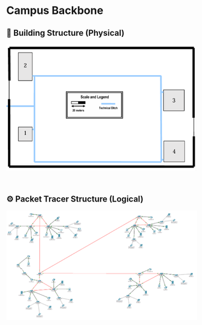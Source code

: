 # Campus Backbone

## 🏢 Building Structure (Physical)

![](structure.png)

<br>

## ⚙️ Packet Tracer Structure (Logical)

![](logical_campus.png)

<br>